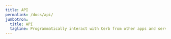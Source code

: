 ```yaml
---
title: API
permalink: /docs/api/
jumbotron:
  title: API
  tagline: Programmatically interact with Cerb from other apps and services
---
```


